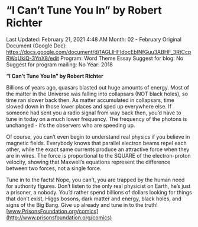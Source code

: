 # “I Can’t Tune You In” by Robert Richter

Last Updated: February 21, 2021 4:48 AM
Month: 02 - February
Original Document (Google Doc): https://docs.google.com/document/d/1AGLIHFIdocEbINfGuu3ABHF_3RtCcpRWqUkiQ-3YnX8/edit
Program: Word Theme Essay
Suggest for blog: No
Suggest for program mailing: No
Year: 2018

**“I Can’t Tune You In” by Robert Richter**

Billions of years ago, quasars blasted out huge amounts of energy. Most of the matter in the Universe was falling into collapsars (NOT black holes), so time ran slower back then. As matter accumulated in collapsars, time slowed down in those lower places and sped up everywhere else. If someone had sent you a radio signal from way back then, you’d have to tune in today on a much lower frequency. The frequency of the photons is unchanged - it’s the observers who are speeding up.

Of course, you can’t even begin to understand real physics if you believe in magnetic fields. Everybody knows that parallel electron beams repel each other, while the exact same currents produce an attractive force when they are in wires. The force is proportional to the SQUARE of the electron-proton velocity, showing that Maxwell’s equations represent the difference between two forces, not a single force.

Tune in to the facts! Nope, you can’t, you are trapped by the human need for authority figures. Don’t listen to the only real physicist on Earth, he’s just a prisoner, a nobody. You’d rather spend billions of dollars looking for things that don’t exist, Higgs bosons, dark matter and energy, black holes, and signs of the Big Bang. Give up already and tune in to the truth! [www.PrisonsFoundation.org/comics](http://www.prisonsfoundation.org/comics)